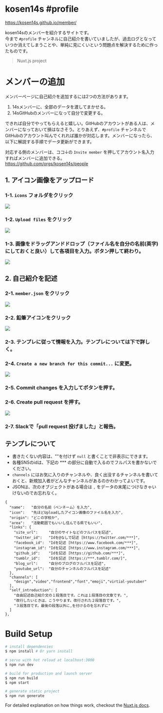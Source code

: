 # kosen14s #profile

https://kosen14s.github.io/member/

kosen14sのメンバーを紹介するサイトです。  
今まで `#profile` チャンネルに自己紹介を書いていましたが、過去ログとなっていつか消えてしまうことや、単純に見にくいという問題点を解決するために作ったものです。  

> Nuxt.js project

# メンバーの追加

メンバーページに自己紹介を追加するには2つの方法があります。

1. 14sメンバーに、全部のデータを渡してまかせる。
2. 14sGitHubのメンバーになって自分で変更する。

できれば自分でやってもらえると嬉しい。GitHubのアカウントがある人は、メンバーになっておいて損はなさそう。とりあえず、`#profile` チャンネルでGitHubのアカウント叫んでくれれば誰かが対応します。メンバーになったら、以下に解説する手順でデータ更新ができます。

対応する側のメンバーは、ココ↓の `Invite member` を押してアカウント名入力すればメンバーに追加できる。  
https://github.com/orgs/kosen14s/people 

## 1. アイコン画像をアップロード
### 1-1. `icons` フォルダをクリック
![](https://imgur.com/OjQAZlQ.png)

### 1-2. `Upload files` をクリック  
![](https://imgur.com/vPPzQ3R.png)

### 1-3. 画像をドラッグアンドドロップ（ファイル名を自分の名前(英字)にしておくと良い）して各項目を入力。ボタン押して終わり。  
![](https://imgur.com/eAMyrnp.png)

## 2. 自己紹介を記述
### 2-1. `member.json` をクリック  
![](https://imgur.com/fDoN7Ll.png)

### 2-2. 鉛筆アイコンをクリック  
![](https://imgur.com/J2bpizm.png)

### 2-3. テンプレに従って情報を入力。テンプレについては下で詳しく。

### 2-4. `Create a new branch for this commit...` に変更。  
![](https://imgur.com/BaMLhbZ.png)

### 2-5. Commit changes を入力してボタンを押す。

### 2-6. Create pull request を押す。  
![](https://imgur.com/vEbJQK6.png)

### 2-7. Slackで「pull request 投げました」と報告。

## テンプレについて

- 書きたくない内容は、""を付けず `null` と書くことで非表示にできます。
- 各種SNSのidは、下記の *** の部分に自動で入るのでフルパスを書かないでください。
- `channels` にはお気に入りのチャンネルや、良く出没するチャンネルを書いておくと、新規加入者がどんなチャンネルがあるのかわかってよいです。
- JSONは、次のオブジェクトがある場合は `,` をデータの末尾につけなきゃいけないのでお忘れなく。

```
{
  "name":   "自分の名前（ペンネーム）を入力",
  "icon":   "先ほどUploadしたアイコン画像のファイル名を入力",
  "origin": "どこの学校か",
  "area":   "活動範囲でもいいし住んでる県でもいい",
  "links": {
    "site_url":     "自分のサイトなどのフルパスを記述",
    "twitter_id":   "Idを@なしで記述 [https://twitter.com/***]",
    "facebook_id":  "Idを記述 [https://www.facebook.com/***]",
    "instagram_id": "Idを記述 [https://www.instagram.com/***]",
    "github_id":    "Idを記述 [https://github.com/***]",
    "tumblr_id":    "Idを記述 [https://***.tumblr.com/]",
    "blog_url":     "自分のブログのフルパスを記述",
    "youtube_url":  "自分のチャンネルのフルパスを記述"
  },
  "channels": [
    "design","video","frontend","font","emoji","virtial-youtuber"
  ],
  "self_introduction": [
    "自由記述自己紹介文の１段落目です。これは１段落目の文章です。",
    "改行したいときは、こうやります。改行された２段落目です。",
    "３段落目です。最後の段落以外に,を付けるのを忘れずに"
  ]
},
```

# Build Setup

``` bash
# install dependencies
$ npm install # Or yarn install

# serve with hot reload at localhost:3000
$ npm run dev

# build for production and launch server
$ npm run build
$ npm start

# generate static project
$ npm run generate
```

For detailed explanation on how things work, checkout the [Nuxt.js docs](https://github.com/nuxt/nuxt.js).


